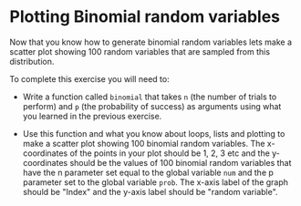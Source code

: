 # Plotting Binomial random variables

Now that you know how to generate binomial random variables lets make a scatter plot showing 100 random variables that are sampled from this distribution.

To complete this exercise you will need to:

- Write a function called `binomial` that takes `n` (the number of trials to perform) and `p` (the probability of success) as arguments using what you learned in the previous exercise.

- Use this function and what you know about loops, lists and plotting to make a scatter plot showing 100 binomial random variables.  The x-coordinates of the points in your plot should be 1, 2, 3 etc and the y-coordinates should be the values of 100 binomial random variables that have the n parameter set equal to the global variable `num` and the p parameter set to the global variable `prob`.  The x-axis label of the graph should be "Index" and the y-axis label should be "random variable".
